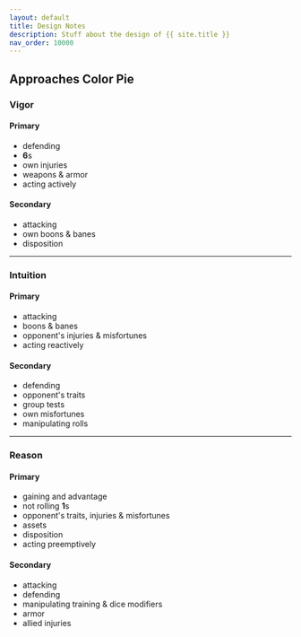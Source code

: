 ```yaml
---
layout: default
title: Design Notes
description: Stuff about the design of {{ site.title }}
nav_order: 10000
---
```


## Approaches Color Pie

### Vigor

#### Primary
- defending
- **6**s
- own injuries
- weapons & armor
- acting actively

#### Secondary
- attacking
- own boons & banes
- disposition

---

### Intuition

#### Primary
- attacking
- boons & banes
- opponent's injuries & misfortunes
- acting reactively

#### Secondary
- defending
- opponent's traits
- group tests
- own misfortunes
- manipulating rolls

---

### Reason

#### Primary
- gaining and advantage
- not rolling **1**s
- opponent's traits, injuries & misfortunes
- assets
- disposition
- acting preemptively

#### Secondary
- attacking
- defending
- manipulating training & dice modifiers
- armor
- allied injuries
